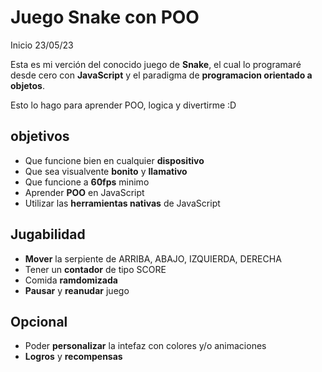 # Juego Snake con POO

Inicio 23/05/23

Esta es mi verción del conocido juego de **Snake**, el cual lo programaré desde cero con **JavaScript** y el paradigma de **programacion orientado a objetos**.

Esto lo hago para aprender POO, logica y divertirme :D

## objetivos

- Que funcione bien en cualquier **dispositivo**
- Que sea visualvente **bonito** y **llamativo**
- Que funcione a **60fps** minimo
- Aprender **POO** en JavaScript
- Utilizar las **herramientas nativas** de JavaScript

## Jugabilidad

- **Mover** la serpiente de ARRIBA, ABAJO, IZQUIERDA, DERECHA
- Tener un **contador** de tipo SCORE
- Comida **ramdomizada**
- **Pausar** y **reanudar** juego

## Opcional

- Poder **personalizar** la intefaz con colores y/o animaciones
- **Logros** y **recompensas**